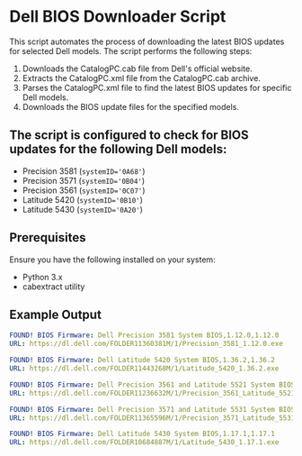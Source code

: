 # Dell BIOS Downloader Script
This script automates the process of downloading the latest BIOS updates for selected Dell models. The script performs the following steps:

1. Downloads the CatalogPC.cab file from Dell's official website.
2. Extracts the CatalogPC.xml file from the CatalogPC.cab archive.
3. Parses the CatalogPC.xml file to find the latest BIOS updates for specific Dell models.
4. Downloads the BIOS update files for the specified models.


## The script is configured to check for BIOS updates for the following Dell models:
- Precision 3581 (`systemID='0A68'`)
- Precision 3571 (`systemID='0B04'`)
- Precision 3561 (`systemID='0C07'`)
- Latitude 5420 (`systemID='0B10'`)
- Latitude 5430 (`systemID='0A20'`)


## Prerequisites
Ensure you have the following installed on your system:
- Python 3.x
- cabextract utility

## Example Output
```yaml
FOUND! BIOS Firmware: Dell Precision 3581 System BIOS,1.12.0,1.12.0
URL: https://dl.dell.com/FOLDER11360381M/1/Precision_3581_1.12.0.exe

FOUND! BIOS Firmware: Dell Latitude 5420 System BIOS,1.36.2,1.36.2
URL: https://dl.dell.com/FOLDER11443268M/1/Latitude_5420_1.36.2.exe

FOUND! BIOS Firmware: Dell Precision 3561 and Latitude 5521 System BIOS,1.29.0,1.29.0
URL: https://dl.dell.com/FOLDER11236632M/1/Precision_3561_Latitude_5521_1.29.0.exe

FOUND! BIOS Firmware: Dell Precision 3571 and Latitude 5531 System BIOS,1.22.0,1.22.0
URL: https://dl.dell.com/FOLDER11365596M/1/Precision_3571_Latitude_5531_1.22.0.exe

FOUND! BIOS Firmware: Dell Latitude 5430 System BIOS,1.17.1,1.17.1
URL: https://dl.dell.com/FOLDER10684887M/1/Latitude_5430_1.17.1.exe
```